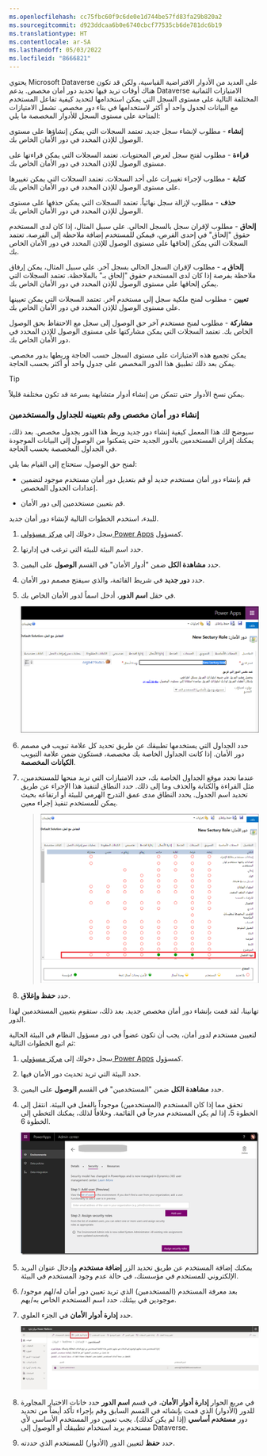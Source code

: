 ```yaml
---
ms.openlocfilehash: cc75fbc60f9c6de0e1d744be57fd83fa29b820a2
ms.sourcegitcommit: d923ddcaa6b0e6740cbcf77535cb6de781dc6b19
ms.translationtype: HT
ms.contentlocale: ar-SA
ms.lasthandoff: 05/03/2022
ms.locfileid: "8666821"
---
```

يحتوي Microsoft Dataverse على العديد من الأدوار الافتراضية القياسية، ولكن قد تكون هناك أوقات تريد فيها تحديد دور أمان مخصص.
يدعم Dataverse الامتيازات الثمانية المختلفة التالية على مستوى السجل التي يمكن استخدامها لتحديد كيفية تفاعل المستخدم مع البيانات لجدول واحد أو أكثر لاستخدامها في بناء دور مخصص. تشمل الامتيازات المتاحة على مستوى السجل للأدوار المخصصة ما يلي:

**إنشاء** - مطلوب لإنشاء سجل جديد. تعتمد السجلات التي يمكن إنشاؤها على مستوى الوصول للإذن المحدد في دور الأمان الخاص بك.

**قراءة** - مطلوب لفتح سجل لعرض المحتويات. تعتمد السجلات التي يمكن قراءتها على مستوى الوصول للإذن المحدد في دور الأمان الخاص بك.

**كتابة** - مطلوب لإجراء تغييرات على أحد السجلات. تعتمد السجلات التي يمكن تغييرها على مستوى الوصول للإذن المحدد في دور الأمان الخاص بك.

**حذف** - مطلوب لإزالة سجل نهائياً. تعتمد السجلات التي يمكن حذفها على مستوى الوصول للإذن المحدد في دور الأمان الخاص بك.

**إلحاق** - مطلوب لإقران سجل بالسجل الحالي. على سبيل المثال، إذا كان لدى المستخدم حقوق "إلحاق" في إحدى الفرص، فيمكن للمستخدم إضافة ملاحظة إلى الفرصة. تعتمد السجلات التي يمكن إلحاقها على مستوى الوصول للإذن المحدد في دور الأمان الخاص بك.

**إلحاق بـ** - مطلوب لإقران السجل الحالي بسجل آخر. على سبيل المثال، يمكن إرفاق ملاحظة بفرصة إذا كان لدى المستخدم حقوق "إلحاق بـ" بالملاحظة. تعتمد السجلات التي يمكن إلحاقها على مستوى الوصول للإذن المحدد في دور الأمان الخاص بك.

**تعيين** - مطلوب لمنح ملكية سجل إلى مستخدم آخر. تعتمد السجلات التي يمكن تعيينها على مستوى الوصول للإذن المحدد في دور الأمان الخاص بك.

**مشاركة** - مطلوب لمنح مستخدم آخر حق الوصول إلى سجل مع الاحتفاظ بحق الوصول الخاص بك. تعتمد السجلات التي يمكن مشاركتها على مستوى الوصول للإذن المحدد في دور الأمان الخاص بك.

يمكن تجميع هذه الامتيازات على مستوى السجل حسب الحاجة وربطها بدور مخصص. يمكن بعد ذلك تطبيق هذا الدور المخصص على جدول واحد أو أكثر بحسب الحاجة.

> [!TIP]
> يمكن نسخ الأدوار حتى تتمكن من إنشاء أدوار متشابهة بسرعة قد تكون مختلفة قليلاً. 

### <a name="create-a-custom-security-role-and-assign-to-tables-and-users"></a>إنشاء دور أمان مخصص وقم بتعيينه للجداول والمستخدمين

سيوضح لك هذا المعمل كيفية إنشاء دور جديد وربط هذا الدور بجدول مخصص. بعد ذلك، يمكنك إقران المستخدمين بالدور الجديد حتى يتمكنوا من الوصول إلى البيانات الموجودة في الجداول المخصصة بحسب الحاجة.

لمنح حق الوصول، ستحتاج إلى القيام بما يلي:

- قم بإنشاء دور أمان مستخدم جديد أو قم بتعديل دور أمان مستخدم موجود لتضمين إعدادات الجدول المخصص.

- قم بتعيين مستخدمين إلى دور الأمان.

للبدء، استخدم الخطوات التالية لإنشاء دور أمان جديد.

1.  سجل دخولك إلى [مركز مسؤولي Power Apps](https://admin.powerplatform.microsoft.com/) كمسؤول.


1. حدد اسم البيئة للبيئة التي ترغب في إدارتها.

1. حدد **مشاهدة الكل** ضمن "أدوار الأمان" في القسم **الوصول** على اليمين.

1.  حدد **دور جديد** في شريط القائمة، والذي سيفتح مصمم دور الأمان.

1.  في حقل **اسم الدور**، أدخل اسماً لدور الأمان الخاص بك.

    ![لقطة شاشة لمربع حوار "إضافة دور أمان جديد".](../media/module1-lab-image4.png)

1.  حدد الجداول التي يستخدمها تطبيقك عن طريق تحديد كل علامة تبويب في مصمم دور الأمان. إذا كانت الجداول الخاصة بك مخصصة، فستكون ضمن علامة التبويب **الكيانات المخصصة**.

1.  عندما تحدد موقع الجداول الخاصة بك، حدد الامتيازات التي تريد منحها للمستخدمين، مثل القراءة والكتابة والحذف وما إلى ذلك. حدد النطاق لتنفيذ هذا الإجراء عن طريق تحديد اسم الجدول. يحدد النطاق مدى عمق التدرج الهرمي للبيئة أو ارتفاعه بحيث يمكن للمستخدم تنفيذ إجراء معين.

    > ![لقطة شاشة لتعيين أذونات لدور ما.](../media/module1-lab-image5.png)

8.  حدد **حفظ وإغلاق**.

تهانينا، لقد قمت بإنشاء دور أمان مخصص جديد. بعد ذلك، ستقوم بتعيين المستخدمين لهذا الدور.

لتعيين مستخدم لدور أمان، يجب أن تكون عضواً في دور مسؤول النظام في البيئة الحالية ثم اتبع الخطوات التالية:

1.   سجل دخولك إلى [مركز مسؤولي Power Apps](https://admin.powerplatform.microsoft.com/) كمسؤول.

1.  حدد البيئة التي تريد تحديث دور الأمان فيها.

1.  حدد **مشاهدة الكل** ضمن "المستخدمين" في القسم **الوصول** على اليمين.

1.  تحقق مما إذا كان المستخدم (المستخدمين) موجوداً بالفعل في البيئة.
    انتقل إلى الخطوة 5، إذا لم يكن المستخدم مدرجاً في القائمة.
    وخلافاً لذلك، يمكنك التخطي إلى الخطوة 6.

    ![لقطة شاشة لـ "مركز المسؤول" - ارتباط تشعبي لقائمة المستخدمين.](../media/module1-lab-image7.png)

1.  يمكنك إضافة المستخدم عن طريق تحديد الزر **إضافة مستخدم** وإدخال عنوان البريد الإلكتروني للمستخدم في مؤسستك، في حالة عدم وجود المستخدم في البيئة.

1.  بعد معرفة المستخدم (المستخدمين) الذي تريد تعيين دور أمان له/لهم موجود/موجودين في بيئتك، حدد اسم المستخدم الخاص به/بهم.

1.  حدد **إدارة أدوار الأمان** في الجزء العلوي.

    ![لقطة شاشة لإدارة الأدوار أعلى قائمة المستخدمين الممكّنين.](../media/module-1-lab-image-8.png)

1.  في مربع الحوار **إدارة أدوار الأمان**، في قسم **اسم الدور** حدد خانات الاختيار المجاورة للدور (الأدوار) الذي قمت بإنشائه في القسم السابق وقم بإجراء تأكد أيضاً من تحديد دور **مستخدم أساسي** (إذا لم يكن كذلك). يجب تعيين دور المستخدم الأساسي لأي مستخدم يريد استخدام تطبيقك أو الوصول إلى Dataverse.

1.  حدد **حفظ** لتعيين الدور (الأدوار) للمستخدم الذي حددته. 

